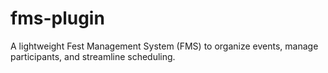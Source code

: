 # fms-plugin
A lightweight Fest Management System (FMS) to organize events, manage participants, and streamline scheduling.
